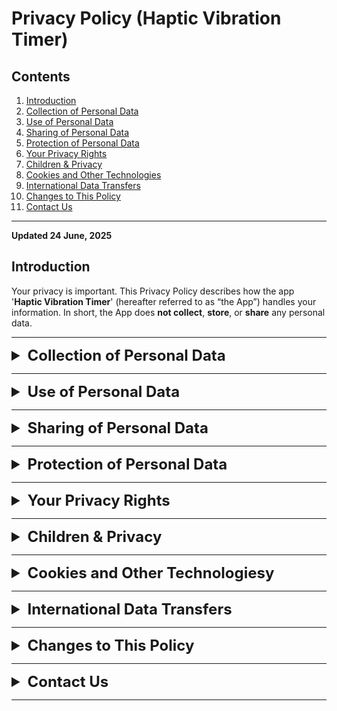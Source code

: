 # Privacy Policy (Haptic Vibration Timer)


## Contents
1. [Introduction](#introduction)  
2. [Collection of Personal Data](#collection-of-personal-data)  
3. [Use of Personal Data](#use-of-personal-data)  
4. [Sharing of Personal Data](#sharing-of-personal-data)
5. [Protection of Personal Data](#protection-of-personal-data)  
6. [Your Privacy Rights](#your-privacy-rights)  
7. [Children & Privacy](#children--privacy)  
8. [Cookies and Other Technologies](#cookies-and-other-technologies)
9. [International Data Transfers](#international-data-transfers)
10. [Changes to This Policy](#changes-to-this-policy)  
11. [Contact Us](#contact-us)  

___

**Updated 24 June, 2025** 


## Introduction

Your privacy is important. This Privacy Policy describes how the app '**Haptic Vibration Timer**' (hereafter referred to as “the App”) handles your information. In short, the App does **not collect**, **store**, or **share** any personal data.


---



<details id="collection-of-personal-data">
  <summary style="font-size: 1.5rem;"><strong>Collection of Personal Data</strong></summary>
  <p style="margin-top: 1rem;">
  The App does <strong>not collect any personal data</strong>.  
    There is:  
    - No account system  
    - No analytics  
    - No internet communication  
    - No logging of user activity  
    - No background data collection

All features work locally on your device (iPhone and Apple Watch).
  </p>
</details>



---


<details id="use-of-personal-data">
  <summary style="font-size: 1.5rem;"><strong>Use of Personal Data</strong></summary>
  <p style="margin-top: 1rem;">
  Since no data is collected, no personal data is used, processed, or analysed in any form.

  </p>
</details>


---




<details id="sharing-of-personal-data">
  <summary style="font-size: 1.5rem;"><strong>Sharing of Personal Data</strong></summary>
  <p style="margin-top: 1rem;">
  Your data is never shared with third parties, advertisers, analytics providers, or any external services. The App does not communicate externally.

  </p>
</details>


---


<details id="protection-of-personal-data">
  <summary style="font-size: 1.5rem;"><strong>Protection of Personal Data</strong></summary>
  <p style="margin-top: 1rem;">
  As no personal data is collected or stored, there is no risk of external data breaches related to this App.  
All user settings are stored securely in <strong>Apple's UserDefaults system</strong>, local to your device.

  </p>
</details>




---


<details id="your-privacy-rights">
  <summary style="font-size: 1.5rem;"><strong>Your Privacy Rights</strong></summary>
  <p style="margin-top: 1rem;">
  You retain full control of the data on your device. No user information is stored elsewhere or accessed by the developer.

  </p>
</details>

---

<details id="children--privacy">
  <summary style="font-size: 1.5rem;"><strong>Children & Privacy</strong></summary>
  <p style="margin-top: 1rem;">
  The App is not specifically designed for use by children, and it is intended for general audiences. However, because the App does not collect or process any personal data, its use by children does not pose any privacy risk.

  </p>
</details>



---




<details id="cookies-and-other-technologies">
  <summary style="font-size: 1.5rem;"><strong>Cookies and Other Technologiesy</strong></summary>
  <p style="margin-top: 1rem;">
  The App does <strong>not</strong> use cookies or similar tracking technologies.

  </p>
</details>

---




<details id="international-data-transfers">
  <summary style="font-size: 1.5rem;"><strong>International Data Transfers</strong></summary>
  <p style="margin-top: 1rem;">
  The App does not transmit any data. Therefore, no data crosses international borders or is stored on any remote server.

  </p>
</details>

---




<details id="changes-to-this-policy">
  <summary style="font-size: 1.5rem;"><strong>Changes to This Policy</strong></summary>
  <p style="margin-top: 1rem;">
  This Privacy Policy may be updated in future to reflect changes in functionality or to meet legal requirements.

Any updates will be clearly posted on this page. You are encouraged to review the policy periodically to stay informed. We will endeavour to notify users of any significant changes where appropriate.

  </p>
</details>

---

<details id="contact-us">
  <summary style="font-size: 1.5rem;"><strong>Contact Us</strong></summary>
  <p style="margin-top: 1rem;">
  If you have questions about this policy, you may contact us at:

    hello@cumuluscoding.com

  </p>
</details>




---
